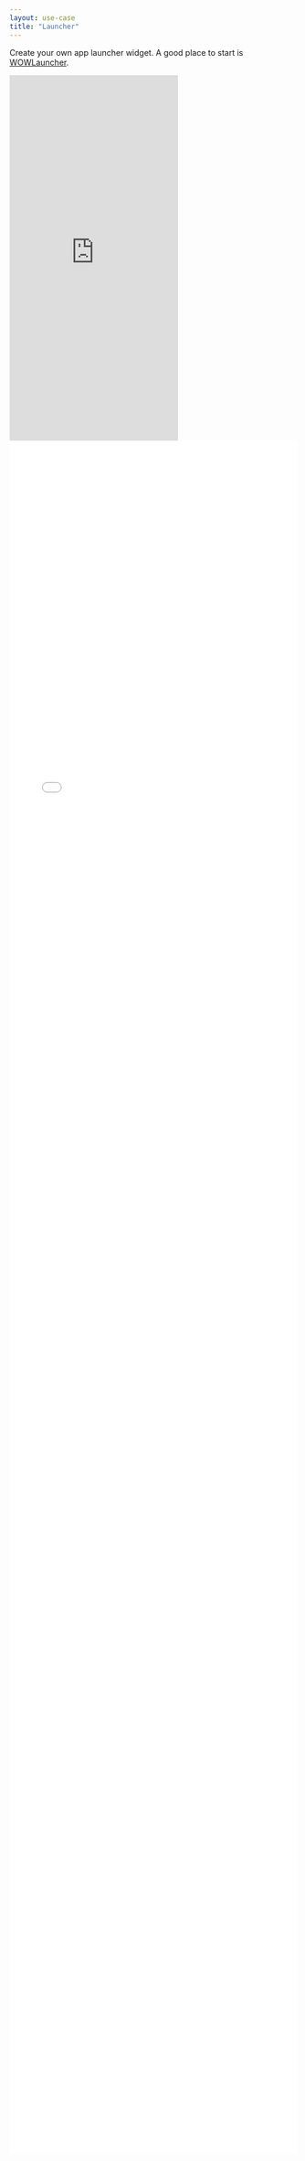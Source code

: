 ```yaml
---
layout: use-case
title: "Launcher"
---
```


<p>
    Create your own app launcher widget.
    A good place to start is <a href="/tools/wowlauncher/editor">WOWLauncher</a>.<br>
</p>

<iframe width="295" height="640" src="https://www.youtube-nocookie.com/embed/9CSpwuAejOU?controls=1&rel=0" frameborder="0" allow="accelerometer; autoplay; encrypted-media; gyroscope; picture-in-picture" allowfullscreen></iframe>
<br>

<iframe src="/tools/wowlauncher/editor" width="100%" height="3000" frameborder="0" scrolling="auto"></iframe>
